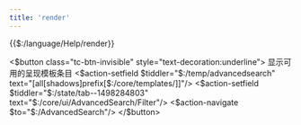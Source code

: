 ```yaml
---
title: 'render'
---
```


{{$:/language/Help/render}}

<$button class="tc-btn-invisible" style="text-decoration:underline">
显示可用的呈现模板条目
<$action-setfield $tiddler="$:/temp/advancedsearch" text="[all[shadows]prefix[$:/core/templates/]]"/>
<$action-setfield $tiddler="$:/state/tab--1498284803" text="$:/core/ui/AdvancedSearch/Filter"/>
<$action-navigate $to="$:/AdvancedSearch"/>
</$button>